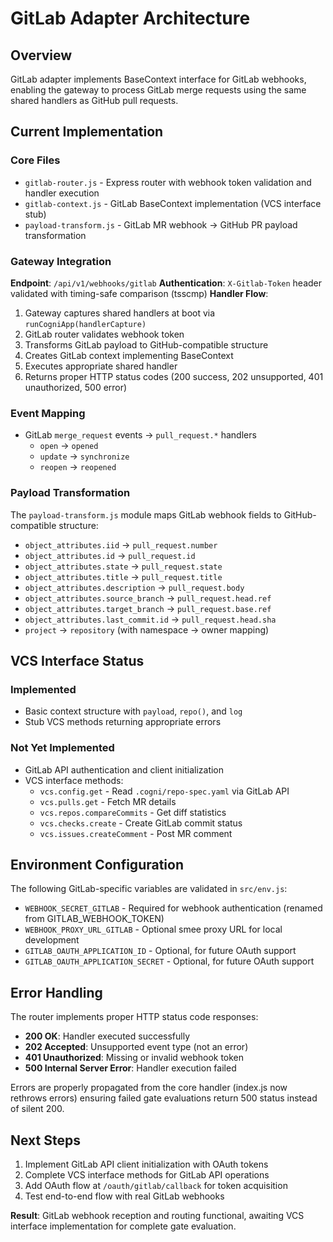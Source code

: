 # GitLab Adapter Architecture

## Overview
GitLab adapter implements BaseContext interface for GitLab webhooks, enabling the gateway to process GitLab merge requests using the same shared handlers as GitHub pull requests.

## Current Implementation

### Core Files
- `gitlab-router.js` - Express router with webhook token validation and handler execution
- `gitlab-context.js` - GitLab BaseContext implementation (VCS interface stub)
- `payload-transform.js` - GitLab MR webhook → GitHub PR payload transformation

### Gateway Integration
**Endpoint**: `/api/v1/webhooks/gitlab`
**Authentication**: `X-Gitlab-Token` header validated with timing-safe comparison (tsscmp)
**Handler Flow**:
1. Gateway captures shared handlers at boot via `runCogniApp(handlerCapture)`
2. GitLab router validates webhook token
3. Transforms GitLab payload to GitHub-compatible structure
4. Creates GitLab context implementing BaseContext
5. Executes appropriate shared handler
6. Returns proper HTTP status codes (200 success, 202 unsupported, 401 unauthorized, 500 error)

### Event Mapping
- GitLab `merge_request` events → `pull_request.*` handlers
  - `open` → `opened`
  - `update` → `synchronize`
  - `reopen` → `reopened`

### Payload Transformation
The `payload-transform.js` module maps GitLab webhook fields to GitHub-compatible structure:
- `object_attributes.iid` → `pull_request.number`
- `object_attributes.id` → `pull_request.id`
- `object_attributes.state` → `pull_request.state`
- `object_attributes.title` → `pull_request.title`
- `object_attributes.description` → `pull_request.body`
- `object_attributes.source_branch` → `pull_request.head.ref`
- `object_attributes.target_branch` → `pull_request.base.ref`
- `object_attributes.last_commit.id` → `pull_request.head.sha`
- `project` → `repository` (with namespace → owner mapping)

## VCS Interface Status

### Implemented
- Basic context structure with `payload`, `repo()`, and `log`
- Stub VCS methods returning appropriate errors

### Not Yet Implemented  
- GitLab API authentication and client initialization
- VCS interface methods:
  - `vcs.config.get` - Read `.cogni/repo-spec.yaml` via GitLab API
  - `vcs.pulls.get` - Fetch MR details
  - `vcs.repos.compareCommits` - Get diff statistics
  - `vcs.checks.create` - Create GitLab commit status
  - `vcs.issues.createComment` - Post MR comment

## Environment Configuration
The following GitLab-specific variables are validated in `src/env.js`:
- `WEBHOOK_SECRET_GITLAB` - Required for webhook authentication (renamed from GITLAB_WEBHOOK_TOKEN)
- `WEBHOOK_PROXY_URL_GITLAB` - Optional smee proxy URL for local development
- `GITLAB_OAUTH_APPLICATION_ID` - Optional, for future OAuth support
- `GITLAB_OAUTH_APPLICATION_SECRET` - Optional, for future OAuth support

## Error Handling
The router implements proper HTTP status code responses:
- **200 OK**: Handler executed successfully
- **202 Accepted**: Unsupported event type (not an error)
- **401 Unauthorized**: Missing or invalid webhook token
- **500 Internal Server Error**: Handler execution failed

Errors are properly propagated from the core handler (index.js now rethrows errors) ensuring failed gate evaluations return 500 status instead of silent 200.

## Next Steps
1. Implement GitLab API client initialization with OAuth tokens
2. Complete VCS interface methods for GitLab API operations
3. Add OAuth flow at `/oauth/gitlab/callback` for token acquisition
4. Test end-to-end flow with real GitLab webhooks

**Result**: GitLab webhook reception and routing functional, awaiting VCS interface implementation for complete gate evaluation.